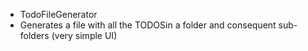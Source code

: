 * TodoFileGenerator
* Generates a file with all the TODOSin a folder and consequent sub-folders (very simple UI)

